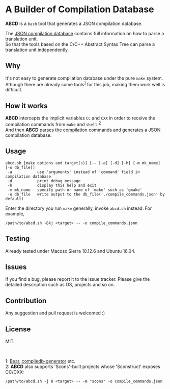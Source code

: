# A Builder of Compilation Database #

**ABCD** is a `bash` tool that generates a JSON compilation database.

The [JSON compilation database](https://clang.llvm.org/docs/JSONCompilationDatabase.html) contains full information on how to parse a translation unit.   
So that the tools based on the C/C++ Abstract Syntax Tree can parse a translation unit independently.

## Why ##

It's not easy to generate compilation database under the pure `make` system.  
Athough there are already some tools<sup>[1](#footnote1)</sup> for this job, making them work well is difficult.  

## How it works ##
**ABCD** intercepts the implicit variables `CC` and `CXX` in order to receive the compilation commands from `make` and `shell`.<sup>[2](#footnote2)</sup>  
And then **ABCD** parses the compilation commands and generates a JSON compilation database.  

## Usage ##

    abcd.sh [make options and target(s)] [-- [-a] [-d] [-h] [-m mk_name] [-o db_file]]
     -a           use 'arguments' instead of 'command' field in compilation database
     -d           print debug message
     -h           display this help and exit
     -m mk_name   specify path or name of 'make' such as 'gmake'
     -o db_file   write output to the db_file('./compile_commands.json' by default)

Enter the directory you run `make` generally, invoke `abcd.sh` instead. For example,  

    /path/to/abcd.sh -Bkj <target> -- -o compile_commands.json

## Testing ##
Already tested under Macosx Sierra 10.12.6 and Ubuntu 16.04.

## Issues ##
If you find a bug, please report it to the issue tracker. Please give the detailed description such as OS, projects and so on.

## Contribution ##
Any suggestion and pull request is welcomed :)

## License ##
MIT.
&nbsp;

&nbsp;

<a name="footnote1">1</a>: [Bear](https://github.com/rizsotto/Bear), [compiledb-generator](https://github.com/nickdiego/compiledb-generator) etc.  
<a name="footnote2">2</a>: **ABCD** also supports 'Scons'-built projects whose 'Sconstruct' exposes CC/CXX:

    /path/to/abcd.sh -j 8 <target> -- -m "scons" -o compile_commands.json    
